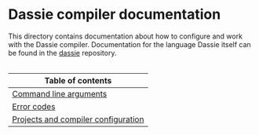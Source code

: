 # Dassie compiler documentation
This directory contains documentation about how to configure and work with the Dassie compiler. Documentation for the language Dassie itself can be found in the [dassie](https://github.com/loschsoftware/dassie) repository.
<br><br>

|**Table of contents**|
|---|
|[Command line arguments](./CLI.md)|
|[Error codes](./Errors.md)|
|[Projects and compiler configuration](./Projects.md)|
